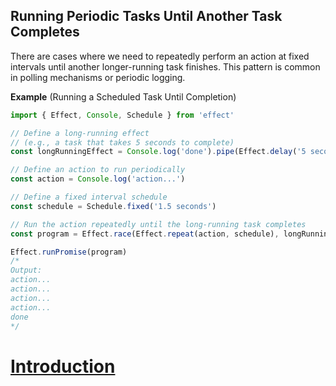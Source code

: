 ## Running Periodic Tasks Until Another Task Completes

There are cases where we need to repeatedly perform an action at fixed intervals until another longer-running task finishes. This pattern is common in polling mechanisms or periodic logging.

**Example** (Running a Scheduled Task Until Completion)

```ts twoslash
import { Effect, Console, Schedule } from 'effect'

// Define a long-running effect
// (e.g., a task that takes 5 seconds to complete)
const longRunningEffect = Console.log('done').pipe(Effect.delay('5 seconds'))

// Define an action to run periodically
const action = Console.log('action...')

// Define a fixed interval schedule
const schedule = Schedule.fixed('1.5 seconds')

// Run the action repeatedly until the long-running task completes
const program = Effect.race(Effect.repeat(action, schedule), longRunningEffect)

Effect.runPromise(program)
/*
Output:
action...
action...
action...
action...
done
*/
```

# [Introduction](https://effect.website/docs/scheduling/introduction/)
